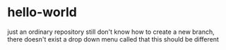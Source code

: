 # hello-world
just an ordinary repository
still don't know how to create a new branch, there doesn't exist a drop down menu called that 
this should be different
